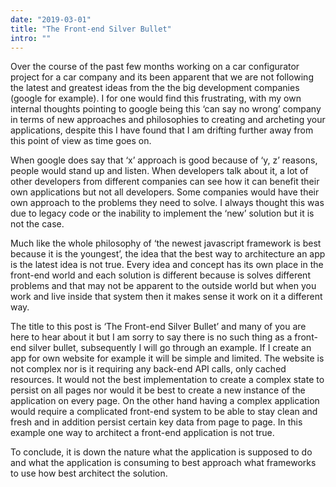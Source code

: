 ```yaml
---
date: "2019-03-01"
title: "The Front-end Silver Bullet"
intro: ""
---
```


Over the course of the past few months working on a car configurator project for a car company and its been apparent that we are not following the latest and greatest ideas from the the big development companies (google for example). I for one would find this frustrating, with my own internal thoughts pointing to google being this ‘can say no wrong’ company in terms of new approaches and philosophies to creating and archeting your applications, despite this I have found that I am drifting further away from this point of view as time goes on.

When google does say that ‘x’ approach is good because of ‘y, z’ reasons, people would stand up and listen. When developers talk about it, a lot of other developers from different companies can see how it can benefit their own applications but not all developers. Some companies would have their own approach to the problems they need to solve. I always thought this was due to legacy code or the inability to implement the ‘new’ solution but it is not the case.

Much like the whole philosophy of ‘the newest javascript framework is best because it is the youngest’, the idea that the best way to architecture an app is the latest idea is not true. Every idea and concept has its own place in the front-end world and each solution is different because is solves different problems and that may not be apparent to the outside world but when you work and live inside that system then it makes sense it work on it a different way.

The title to this post is ‘The Front-end Silver Bullet’ and many of you are here to hear about it but I am sorry to say there is no such thing as a front-end silver bullet, subsequently I will go through an example. If I create an app for own website for example it will be simple and limited. The website is not complex nor is it requiring any back-end API calls, only cached resources. It would not the best implementation to create a complex state to persist on all pages nor would it be best to create a new instance of the application on every page. On the other hand having a complex application would require a complicated front-end system to be able to stay clean and fresh and in addition persist certain key data from page to page. In this example one way to architect a front-end application is not true.

To conclude, it is down the nature what the application is supposed to do and what the application is consuming to best approach what frameworks to use how best architect the solution.
